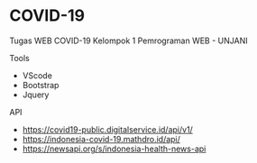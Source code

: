 # COVID-19

Tugas WEB COVID-19 Kelompok 1 Pemrograman WEB - UNJANI


Tools
- VScode
- Bootstrap
- Jquery

API
- https://covid19-public.digitalservice.id/api/v1/
- https://indonesia-covid-19.mathdro.id/api/
- https://newsapi.org/s/indonesia-health-news-api
